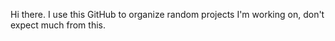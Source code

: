 Hi there. I use this GitHub to organize random projects I'm working on, don't expect much from this.
